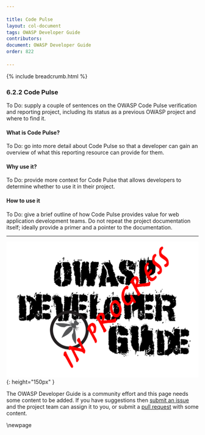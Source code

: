 ```yaml
---

title: Code Pulse
layout: col-document
tags: OWASP Developer Guide
contributors:
document: OWASP Developer Guide
order: 822

---
```


{% include breadcrumb.html %}

### 6.2.2 Code Pulse

To Do: supply a couple of sentences on the OWASP Code Pulse verification and reporting project,
including its status as a previous OWASP project and where to find it.

#### What is Code Pulse?

To Do: go into more detail about Code Pulse so that a developer
can gain an overview of what this reporting resource can provide for them.

#### Why use it?

To Do: provide more context for Code Pulse that allows developers to determine whether to use it in their project.

#### How to use it

To Do: give a brief outline of how Code Pulse provides value for web application development teams.
Do not repeat the project documentation itself; ideally provide a primer and a pointer to the documentation.

----

![Developer Guide](../../assets/images/dg_wip.png "OWASP Developer Guide"){: height="150px" }

The OWASP Developer Guide is a community effort and this page needs some content to be added.
If you have suggestions then [submit an issue][issue080202] and the project team can assign it to you,
or submit a [pull request][pr] with some content.

[issue080202]: https://github.com/OWASP/www-project-developer-guide/issues/new?labels=enhancement&template=request.md&title=Update:%2008-verification/02-tools/02-code-pulse
[pr]: https://github.com/OWASP/www-project-developer-guide/pulls

\newpage
